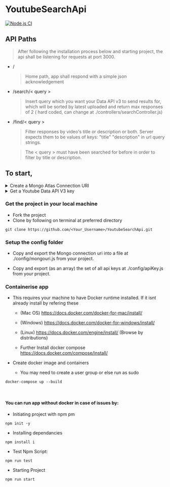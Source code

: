 # YoutubeSearchApi

[![Node.js CI](https://github.com/mohitdmak/YoutubeSearchApi/actions/workflows/node.js.yml/badge.svg?branch=main)](https://github.com/mohitdmak/YoutubeSearchApi/actions/workflows/node.js.yml)

## API Paths
> After following the installation process below and starting project, the api shall be listening for requests at port 3000.

- /
  > Home path, app shall respond with a simple json acknowledgement

- /search/< query >
  > Insert query which you want your Data API v3 to send results for, which will be sorted by latest uploaded and return max responses of 2
 ( hard coded, can change at ./controllers/searchController.js)

- /find/< query >
  > Filter responses by video's title or description or both.
  Server expects them to be values of keys:
  "title"
  "description"
  in url query strings.

  > The < query > must have been searched for before in order to filter by title or description.

## To start, 

<details>
<summary> Create a Mongo Atlas Connection URI</summary>
<br>

- Login to Mongo Atlas
- Create a project and build new cluster ( it provides a free sandbox )
- Create Database users and secure network access to your machine's IP only
- Create a database which has 2 collections:
  - videos
  - searches
- Obtain a connection uri for node version > 14
</details>

<details>
<summary> Get a Youtube Data API V3 key</summary>
<br>

- Visit Google Api Console, https://console.cloud.google.com/

- Create a new project and enable the Yt Data API v3 at https://console.cloud.google.com/apis/api/youtube.googleapis.com

- Create Credentials and secure the key to allow access to only the created api, and download credentials into your project folder.

- Preferrably procure multiple keys as the project will automatically cycles through keys, as their request quotas get exhausted.
</details>

### Get the project in your local machine
- Fork the project
- Clone by following on terminal at preferred directory

```
git clone https://github.com/<Your_Username>/YoutubeSearchApi.git
```

### Setup the config folder

- Copy and export the Mongo connection uri into a file at 
./config/mongouri.js 
from your project.

- Copy and export (as an array) the set of all api keys at 
./config/apiKey.js
from your project. 

### Containerise app
- This requires your machine to have Docker runtime installed. If it isnt already install by refering these
  - (Mac OS) https://docs.docker.com/docker-for-mac/install/
  - (Windows) https://docs.docker.com/docker-for-windows/install/
  - (Linux) https://docs.docker.com/engine/install/ (Browse by distributions)

  - Further Install docker compose
  https://docs.docker.com/compose/install/

- Create docker image and containers 
   - You may need to create a user group or else run as sudo 
```
docker-compose up --build
```
<br>

#### You can run app without docker in case of issues by:

- Initiating project with npm pm
```
npm init -y 
```
- Installing dependancies
```
npm install i
```
- Test Npm Script:
```
npm run test
```
- Starting Project
```
npm run start
```

